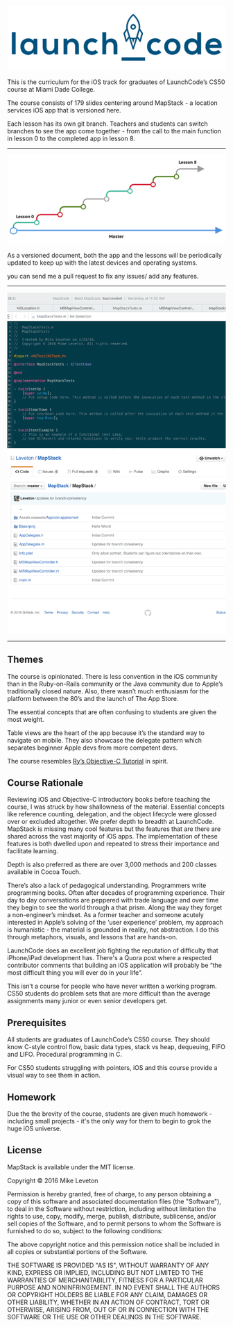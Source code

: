 <img src="https://raw.githubusercontent.com/Leveton/MapStack/master/images/launchCode.png" alt="TSNavigationStripView examples" />

This is the curriculum for the iOS track for graduates of LaunchCode’s CS50 course at Miami Dade College.

The course consists of 179 slides centering around MapStack - a location services iOS app that is versioned here. 

Each lesson has its own git branch. Teachers and students can switch branches to see the app come together - from the call to the main function in lesson 0 to the completed app in lesson 8.

<hr />

<img src="https://raw.githubusercontent.com/Leveton/MapStack/lesson0/images/BranchFlow.png" alt="TSNavigationStripView examples" />

As a versioned document, both the app and the lessons will be periodically updated to keep up with the latest devices and operating systems.

you can send me a pull request to fix any issues/ add any features.

<hr />

![](https://raw.githubusercontent.com/Leveton/HelloWorld/master/images/switchBranch.gif)
![](https://raw.githubusercontent.com/Leveton/HelloWorld/master/images/switchGithubBranch.gif)

<hr />

## Themes

The course is opinionated. There is less convention in the iOS community than in the Ruby-on-Rails community or the Java community due to Apple’s traditionally closed nature. Also, there wasn’t much enthusiasm for the platform between the 80’s and the launch of The App Store.

The essential concepts that are often confusing to students are given the most weight. 

Table views are the heart of the app because it’s the standard way to navigate on mobile. They also showcase the delegate pattern which separates beginner Apple devs from more competent devs.

The course resembles [Ry’s Objective-C Tutorial](http://rypress.com/tutorials/objective-c/index) in spirit.

## Course Rationale

Reviewing iOS and Objective-C introductory books before teaching the course, I was struck by how shallowness of the material. Essential concepts like reference counting, delegation, and the object lifecycle were glossed over or excluded altogether. We prefer depth to breadth at LaunchCode. MapStack is missing many cool features but the features that are there are shared across the vast majority of iOS apps. The implementation of these features is both dwelled upon and repeated to stress their importance and facilitate learning.

Depth is also preferred as there are over 3,000 methods and 200 classes available in Cocoa Touch.

There’s also a lack of pedagogical understanding. Programmers write programming books. Often after decades of programming experience. Their day to day conversations are peppered with trade language and over time they begin to see the world through  a that prism. Along the way they forget a non-engineer’s mindset. As a former teacher and someone acutely interested in Apple’s solving of the ‘user experience’ problem, my approach is humanistic - the material is grounded in reality, not abstraction. I do this through metaphors, visuals, and lessons that are hands-on.

LaunchCode does an excellent job fighting the reputation of difficulty that iPhone/iPad development has. There's a Quora post where a respected contributor comments that building an iOS application will probably be “the most difficult thing you will ever do in your life”.

This isn’t a course for people who have never written a working program. CS50 students do problem sets that are more difficult than the average assignments many junior or even senior developers get.

## Prerequisites

All students are graduates of LaunchCode’s CS50 course. They should know C-style control flow, basic data types, stack vs heap, dequeuing, FIFO and LIFO. Procedural programming in C.

For CS50 students struggling with pointers, iOS and this course provide a visual way to see them in action.

## Homework

Due the the brevity of the course, students are given much homework - including small projects - it's the only way for them to begin to grok the huge iOS universe.

## License

MapStack is available under the MIT license.

Copyright © 2016 Mike Leveton

Permission is hereby granted, free of charge, to any person obtaining a copy of this software and associated documentation files (the "Software"), to deal in the Software without restriction, including without limitation the rights to use, copy, modify, merge, publish, distribute, sublicense, and/or sell copies of the Software, and to permit persons to whom the Software is furnished to do so, subject to the following conditions:

The above copyright notice and this permission notice shall be included in all copies or substantial portions of the Software.

THE SOFTWARE IS PROVIDED "AS IS", WITHOUT WARRANTY OF ANY KIND, EXPRESS OR IMPLIED, INCLUDING BUT NOT LIMITED TO THE WARRANTIES OF MERCHANTABILITY, FITNESS FOR A PARTICULAR PURPOSE AND NONINFRINGEMENT. IN NO EVENT SHALL THE AUTHORS OR COPYRIGHT HOLDERS BE LIABLE FOR ANY CLAIM, DAMAGES OR OTHER LIABILITY, WHETHER IN AN ACTION OF CONTRACT, TORT OR OTHERWISE, ARISING FROM, OUT OF OR IN CONNECTION WITH THE SOFTWARE OR THE USE OR OTHER DEALINGS IN THE SOFTWARE.